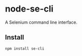 node-se-cli
==========
A Selenium command line interface.

## Install

```shell
npm install se-cli
```